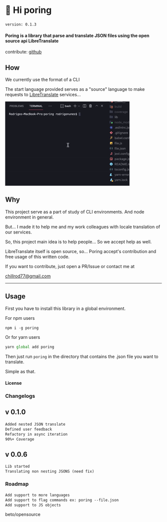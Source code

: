 # 🐽 Hi poring

`version: 0.1.3`

#### Poring is a library that parse and translate JSON files using the open source api LibreTranslate

contribute:
[github](https://github.com/chillrod/poring)

## How

We currently use the format of a CLI

The start language provided serves as a "source" language to make requests to
[LibreTranslate](https://github.com/LibreTranslate/LibreTranslate) services...

![myfile](https://github.com/chillrod/poring/blob/main/content/poring.gif?raw=true)

## Why

This project serve as a part of study of CLI environments. And node environment in general.

But... I made it to help me and my work colleagues with locale translation of our services.

So, this project main idea is to help people... So we accept help as well.

LibreTranslate itself is open source, so...
Poring accept's contribution and free usage of this written code.

If you want to contribute, just open a PR/Issue or contact me at

chillrod77@gmail.com

---

## Usage

First you have to install this library in a global environment.

For npm users

```javascript
npm i -g poring
```

Or for yarn users

```javascript
yarn global add poring
```

Then just run
`poring` in the directory that contains the .json file you want to translate.

Simple as that.

#### License

### Changelogs

## v 0.1.0

```
Added nested JSON translate
Defined user feedback
Refactory in async iteration
90%+ Coverage
```

## v 0.0.6

```
Lib started
Translating non nesting JSONS (need fix)
```

### Roadmap

```
Add support to more languages
Add support to flag commands ex: poring --file.json
Add support to JS objects
```

beto/opensource

